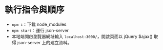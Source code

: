# 執行指令與順序
- `npm i`：下載 node_modules
- `npm start`：運行 json-server
- 本地端開啟瀏覽器網址輸入 `localhost:3000/`，開啟頁面以 jQuery $ajax() 取得 json-server 上的建立資料。
